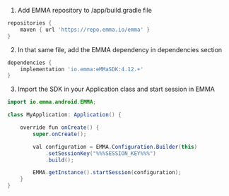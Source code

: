 1. Add EMMA repository to /app/build.gradle file

```groovy
repositories {
    maven { url 'https://repo.emma.io/emma' }
}
```

2. In that same file, add the EMMA dependency in dependencies section

```groovy
dependencies {
    implementation 'io.emma:eMMaSDK:4.12.+'
}
```

3. Import the SDK in your Application class and start session in EMMA

```java
import io.emma.android.EMMA;

class MyApplication: Application() {

    override fun onCreate() {
        super.onCreate();

        val configuration = EMMA.Configuration.Builder(this)
            .setSessionKey("%%%SESSION_KEY%%%")
            .build();

        EMMA.getInstance().startSession(configuration);
    }
}
```
